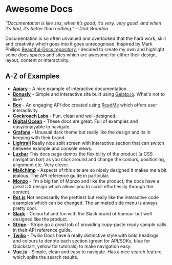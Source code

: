 # Awesome Docs

*“Documentation is like sex; when it’s good, it’s very, very good, and when it’s bad, it’s better than nothing.” — Dick Brandon*

Documentation is so often unvalued and overlooked that the hard work, skill and creativity which goes into it goes unrecognised. Inspired by Mark Phillips [Beautiful-Docs repository](https://github.com/PharkMillups/beautiful-docs), I decided to create my own and highlight some docs spaces and sites which are awesome for either their design, layout, content or interactivity. 

## A-Z of Examples
* **[Apiary](https://help.apiary.io/tools/embed/)** - A nice example of interactive documentation.
* **[Bonusly](https://bonusly.gelato.io/docs/versions/353215342023018198)** - Simple and interactive site built using [Gelato.io](https://gelato). What's not to like?
* **[Box](https://developer.box.com/reference)** - An engaging API doc created using [ReadMe](https://readme.io) which offers user interactivity.
* **[Cockroach Labs](https://www.cockroachlabs.com/docs/stable/)** - Fun, clean and well-designed.  
* **[Digital Ocean](https://developers.digitalocean.com/documentation/v2/#introduction)** - These docs are great. Full of examples and easy/enjoyable to navigate.
* **[Grafana](http://docs.grafana.org/)** - Unusual dark theme but really like the design and its in keeping with their brand.
* **[Lightrail](https://www.lightrail.com/docs/)** Really nice split screen with interactive section that can switch between example and console views.
* **[Luxbar](https://balzss.github.io/luxbar/)** This docs page demos the flexibility of the product (a CSS navigation bar) as you click around and change the colours, positioning, alignment etc. Very clever.
* **[Mailchimp](http://developer.mailchimp.com/documentation/mailchimp/reference/overview/)** - Aspects of this site are so nicely designed it makes me a bit jealous. The API reference guide in particular.
* **[Monzo](https://monzo.com/docs)** - I'm a big fan of Monzo and like the product, the docs have a great UX design which allows you to scroll effortlessly through the content.
* **[Rot.js](http://ondras.github.io/rot.js/manual/)** Not necessarily the prettiest but really like the interactive code examples which can be changed. The animated side menu is always pretty cool.
* **[Slack](https://api.slack.com/)** - Colourful and fun with the Slack brand of humour but well designed like the product.
* **[Stripe](https://stripe.com/docs/api#intro)** - Stripe go a great job of providing copy-paste ready sample calls in their API reference guide.
* **[Twilio](https://www.twilio.com/docs/)** - Twilio Docs have a really distinctive style with bold headings and colours to denote each section (green for API/SDKs, blue for Quickstart, yellow for tutorials) to make navigation easy. 
* **[Vue.js](https://vuejs.org/v2/guide/index.html)** - Simple, clean and easy to navigate. Has a nice search feature which splits the search results.
